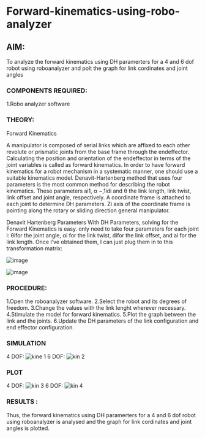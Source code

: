 # Forward-kinematics-using-robo-analyzer

## AIM: 
To analyze the forward kinematics using DH paramerters for a 4 and 6 dof robot using roboanalyzer and polt the graph for link cordinates and joint angles
### COMPONENTS REQUIRED:
1.Robo analyzer software  


### THEORY: 
  
Forward Kinematics

A manipulator is composed of serial links which are affixed to each other revolute or prismatic joints from the base frame through the endeffector. 
Calculating the position and orientation of the endeffector in terms of the joint variables is called as forward kinematics. 
In order to have forward kinematics for a robot mechanism in a systematic manner, one should use a suitable kinematics model. 
Denavit-Hartenberg method that uses four parameters is the most common method for describing the robot kinematics. 
These parameters ai1, α −,1idi and θ the link length, link twist, link offset and joint angle, respectively. 
A coordinate frame is attached to each joint to determine DH parameters. Zi axis of the coordinate frame is pointing along the rotary or sliding direction general manipulator.

Denavit Hartenberg Parameters
With DH Parameters, solving for the Forward Kinematics is easy.  only need to take four parameters for each joint 
i: θifor the joint angle, 
αi for the link twist, 
difor the link offset, and 
ai for the link length. Once I’ve obtained them, I can just plug them in to this transformation matrix:


![image](https://user-images.githubusercontent.com/36288975/170172719-ed7befc9-2894-4344-bfd5-be831bb05308.png)

 ![image](https://user-images.githubusercontent.com/36288975/170172766-b8aeb788-7fd7-4de7-b340-f04656707ebd.png)

 

### PROCEDURE:
1.Open the roboanalyzer software.
2.Select the robot and its degrees of freedom.
3.Change the values with the link lenght wherever necessary.
4.Stimulate the model for forward kinematics.
5.Plot the graph between the link and the joints.
6.Update the DH parameters of the link configuration and end effector configuration.




### SIMULATION 
4 DOF:
![kine 1](https://github.com/pradeepasri26/Forward-kinematics-using-robot-analyzer/assets/131433142/b92cff94-7442-46a7-a43f-b35542fd1a99)
6 DOF:
![kin 2](https://github.com/pradeepasri26/Forward-kinematics-using-robot-analyzer/assets/131433142/fec4c92a-fe4c-4b41-8b79-bdda0e83df2c)


 
 
 
 
 
 ### PLOT 
 4 DOF:
 ![kin 3](https://github.com/pradeepasri26/Forward-kinematics-using-robot-analyzer/assets/131433142/b1d528b0-903e-4f69-9a99-f7a86b7374ef)
 6 DOF:
 ![kin 4](https://github.com/pradeepasri26/Forward-kinematics-using-robot-analyzer/assets/131433142/9791919a-8b32-4ec8-83cc-38a69471299c)


 
 
 
 
 
 
 
 
 
 
 

 
 












  

### RESULTS :  
Thus, the forward kinematics using DH paramerters for a 4 and 6 dof robot using roboanalyzer is analysed and the graph for link cordinates and joint angles is plotted.

